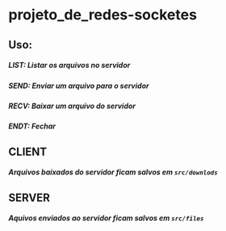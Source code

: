 # projeto_de_redes-socketes
 
## Uso:
  ##### LIST: Listar os arquivos no servidor
  
  ##### SEND: Enviar um arquivo para o servidor
  
  ##### RECV: Baixar um arquivo do servidor
  
  ##### ENDT: Fechar
  
 ## CLIENT
 
 ##### Arquivos baixados do servidor ficam salvos em ``src/downlods``
 
 ## SERVER
 
 ##### Aquivos enviados ao servidor ficam salvos em ``src/files``
